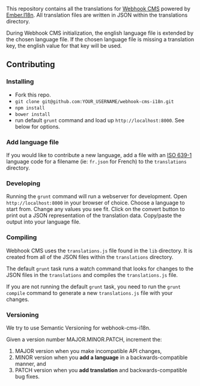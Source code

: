 This repository contains all the translations for [Webhook CMS](https://github.com/webhook/webhook-cms) powered by [Ember.I18n](https://github.com/jamesarosen/ember-i18n). All translation files are written in JSON within the translations directory.

During Webhook CMS initialization, the english language file is extended by the chosen language file. If the chosen language file is missing a translation key, the english value for that key will be used.

## Contributing

### Installing

- Fork this repo.
- `git clone git@github.com:YOUR_USERNAME/webhook-cms-i18n.git`
- `npm install`
- `bower install`
- run default `grunt` command and load up `http://localhost:8000`. See below for options.

### Add language file

If you would like to contribute a new language, add a file with an [ISO 639-1](http://en.wikipedia.org/wiki/List_of_ISO_639-1_codes) language code for a filename (ie: `fr.json` for French) to the `translations` directory.

### Developing

Running the `grunt` command will run a webserver for development. Open `http://localhost:8000` in your browser of choice. Choose a language to start from. Change any values you see fit. Click on the convert button to print out a JSON representation of the translation data. Copy/paste the output into your language file.

### Compiling

Webhook CMS uses the `translations.js` file found in the `lib` directory. It is created from all of the JSON files within the `translations` directory.

The default `grunt` task runs a watch command that looks for changes to the JSON files in the `translations` and compiles the `translations.js` file.

If you are not running the default `grunt` task, you need to run the `grunt compile` command to generate a new `translations.js` file with your changes.

### Versioning

We try to use Semantic Versioning for webhook-cms-i18n.

Given a version number MAJOR.MINOR.PATCH, increment the:

1. MAJOR version when you make incompatible API changes,
1. MINOR version when you **add a language** in a backwards-compatible manner, and
1. PATCH version when you **add translation** and backwards-compatible bug fixes.
